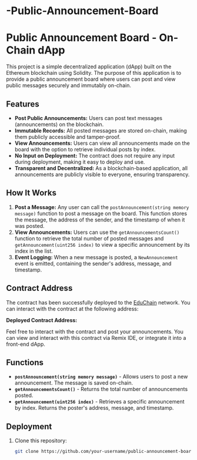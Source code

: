 # -Public-Announcement-Board
# Public Announcement Board - On-Chain dApp

This project is a simple decentralized application (dApp) built on the Ethereum blockchain using Solidity. The purpose of this application is to provide a public announcement board where users can post and view public messages securely and immutably on-chain.

## Features

- **Post Public Announcements:** Users can post text messages (announcements) on the blockchain.
- **Immutable Records:** All posted messages are stored on-chain, making them publicly accessible and tamper-proof.
- **View Announcements:** Users can view all announcements made on the board with the option to retrieve individual posts by index.
- **No Input on Deployment:** The contract does not require any input during deployment, making it easy to deploy and use.
- **Transparent and Decentralized:** As a blockchain-based application, all announcements are publicly visible to everyone, ensuring transparency.

## How It Works

1. **Post a Message:** Any user can call the `postAnnouncement(string memory message)` function to post a message on the board. This function stores the message, the address of the sender, and the timestamp of when it was posted.
2. **View Announcements:** Users can use the `getAnnouncementsCount()` function to retrieve the total number of posted messages and `getAnnouncement(uint256 index)` to view a specific announcement by its index in the list.
3. **Event Logging:** When a new message is posted, a `NewAnnouncement` event is emitted, containing the sender's address, message, and timestamp.

## Contract Address

The contract has been successfully deployed to the [EduChain](https://edu-chain.example) network. You can interact with the contract at the following address:

**Deployed Contract Address:**

Feel free to interact with the contract and post your announcements. You can view and interact with this contract via Remix IDE, or integrate it into a front-end dApp.

## Functions

- **`postAnnouncement(string memory message)`** - Allows users to post a new announcement. The message is saved on-chain.
- **`getAnnouncementsCount()`** - Returns the total number of announcements posted.
- **`getAnnouncement(uint256 index)`** - Retrieves a specific announcement by index. Returns the poster's address, message, and timestamp.

## Deployment

1. Clone this repository:

   ```bash
   git clone https://github.com/your-username/public-announcement-board.git
